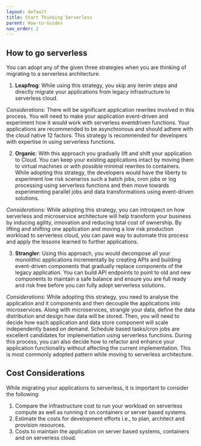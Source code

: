 ```yaml
---
layout: default
title: Start Thinking Serverless
parent: How-to-Guides
nav_order: 2
---
```


## How to go serverless

  You can adopt any of the given three strategies when you are thinking of migrating to a serverless architecture.

  1. **Leapfrog**: While using this strategy, you skip any iterim steps and directly migrate your applications from legacy infrastructure to serverless cloud.

  *Considerations*: There will be significant application rewrites involved in this process. You will need to make your application event-driven and experiment how it would work with serverless eventdriven functions. Your applications are recommended to be asynchronous and should adhere with the cloud native 12 factors. This strategy is recommended for developers with expertise in using serverless functions. 

  2. **Organic**: With this approach you gradually lift and shift your application to Cloud. You can keep your existing applications intact by moving them to virtual machines or with possible minimal rewrites to containers. While adopting this strategy, the developers would have the liberty to experiment low risk scenarios such a batch jobs, cron jobs or log processing using serverless functions and then move towards experimenting parallel jobs and data transformations using event-driven solutions. 

  *Considerations*: While adopting this strategy, you can introspect on how serverless and microservice architecture will help transform your business by inducing agility, innovation and reducing total cost of ownership. By lifting and shifting one application and moving a low risk production workload to serverless cloud, you can pave way to automate this process and apply the lessons learned to further applications.

  3. **Strangler**: Using this approach, you would decompose all your monolithic applications incrementally by creating APIs and building event-driven components that gradually replace components of the legacy application. You can build API endpoints to point to old and new components to maintain a safe balance and ensure you are full ready and risk free before you can fully adopt serverless solutions.

  *Considerations*: While adopting this strategy, you need to analyse the application and it components and then decouple the applications into microservices. Along with microservices, strangle your data, define the data distribution and design how data will be stored. Then, you will need to decide how each application and data store component will scale independently based on demand. Schedule based tasks/cron jobs are excellent candidates for implementation using serverless functions. During this process, you can also decide how to refactor and enhance your application functionality without affecting the current implementation. This is most commonly adopted pattern while moving to serverless architecture.

  ## Cost Considerations

  While migrating your applications to serverless, it is important to consider the following:

  1. Compare the infrastructure cost to run your workload on serverless compute as well as running it on containers or server based systems.
  2. Estimate the costs for development efforts i.e., to plan, architect and provision resources.
  3. Costs to maintain the application on server based systems, containers and on serverless cloud.


